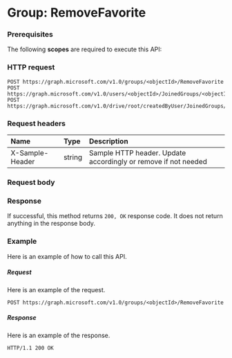 # Group: RemoveFavorite


### Prerequisites
The following **scopes** are required to execute this API: 
### HTTP request
<!-- { "blockType": "ignored" } -->
```http
POST https://graph.microsoft.com/v1.0/groups/<objectId>/RemoveFavorite
POST https://graph.microsoft.com/v1.0/users/<objectId>/JoinedGroups/<objectId>/RemoveFavorite
POST https://graph.microsoft.com/v1.0/drive/root/createdByUser/JoinedGroups/<objectId>/RemoveFavorite

```
### Request headers
| Name       | Type | Description|
|:---------------|:--------|:----------|
| X-Sample-Header  | string  | Sample HTTP header. Update accordingly or remove if not needed|

### Request body

### Response
If successful, this method returns `200, OK` response code. It does not return anything in the response body.

### Example
Here is an example of how to call this API.
##### Request
Here is an example of the request.
<!-- {
  "blockType": "request",
  "name": "group_removefavorite"
}-->
```http
POST https://graph.microsoft.com/v1.0/groups/<objectId>/RemoveFavorite
```

##### Response
Here is an example of the response.
<!-- {
  "blockType": "response",
  "truncated": false,
  "@odata.type": "microsoft.graph.none"
} -->
```http
HTTP/1.1 200 OK
```

<!-- uuid: 8fcb5dbc-d5aa-4681-8e31-b001d5168d79
2015-10-25 14:57:30 UTC -->
<!-- {
  "type": "#page.annotation",
  "description": "Group: RemoveFavorite",
  "keywords": "",
  "section": "documentation",
  "tocPath": ""
}-->
